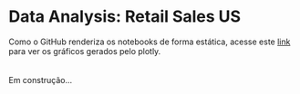 <!DOCTYPE html>
<html>
		
<body>

<h1>Data Analysis: Retail Sales US</h1>
Como o GitHub renderiza os notebooks de forma estática, acesse este <a href=https://nbviewer.org/github/gabrielfacheti/da-sales/blob/main/retail_sales_sql.ipynb>link</a> para ver os gráficos gerados pelo plotly.<br>
<br><br>
Em construção...



</body>
</html>
